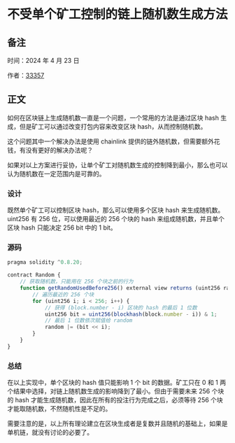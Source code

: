 # 不受单个矿工控制的链上随机数生成方法

## 备注

时间：2024 年 4 月 23 日

作者：[33357](https://github.com/33357)

## 正文

如何在区块链上生成随机数一直是一个问题，一个常用的方法是通过区块 hash 生成，但是矿工可以通过改变打包内容来改变区块 hash，从而控制随机数。

这个问题其中一个解决办法是使用 chainlink 提供的链外随机数，但需要额外花钱，有没有更好的解决办法呢？

如果对以上方案进行妥协，让单个矿工对随机数生成的控制降到最小，那么也可以认为随机数在一定范围内是可靠的。

### 设计

既然单个矿工可以控制区块 hash，那么可以使用多个区块 hash 来生成随机数。uint256 有 256 位，可以使用最近的 256 个块的 hash 来组成随机数，并且单个区块 hash 只能决定 256 bit 中的 1 bit。

### 源码

``` javascript
pragma solidity ^0.8.20;

contract Random {
    // 获取随机数，只能用在 256 个块之前的行为
    function getRandomUsedBefore256() external view returns (uint256 random) {
        // 遍历最近的 256 个块
        for (uint256 i; i < 256; i++) {
            // 获得 (block.number - i) 区块的 hash 的最后 1 位数
            uint256 bit = uint256(blockhash(block.number - i)) & 1;
            // 最后 1 位数依次赋值给 random
            random |= (bit << i);
        }
    }
}
```

### 总结

在以上实现中，单个区块的 hash 值只能影响 1 个 bit 的数据。矿工只在 0 和 1 两个结果中选择，对链上随机数生成的影响降到了最小。但由于需要未来 256 个块的 hash 才能生成随机数，因此在所有的投注行为完成之后，必须等待 256 个块才能取随机数，不然随机性是不足的。

需要注意的是，以上所有理论建立在区块生成者是复数并且随机的基础上，如果是单机链，就没有讨论的必要了。
